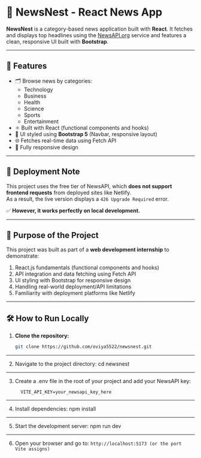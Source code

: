 # 📰 NewsNest - React News App

**NewsNest** is a category-based news application built with **React**. It fetches and displays top headlines using the [NewsAPI.org](https://newsapi.org) service and features a clean, responsive UI built with **Bootstrap**.

---

## 🚀 Features

- 🗂️ Browse news by categories:
  - Technology
  - Business
  - Health
  - Science
  - Sports
  - Entertainment
- ⚛️ Built with React (functional components and hooks)
- 🎨 UI styled using **Bootstrap 5** (Navbar, responsive layout)
- 🌐 Fetches real-time data using Fetch API
- 📱 Fully responsive design

---

## 🚧 Deployment Note

This project uses the free tier of NewsAPI, which **does not support frontend requests** from deployed sites like Netlify.  
As a result, the live version displays a `426 Upgrade Required` error.

✅ **However, it works perfectly on local development.**

---

## 🎯 Purpose of the Project

This project was built as part of a **web development internship** to demonstrate:

1. React.js fundamentals (functional components and hooks)
2. API integration and data fetching using Fetch API
3. UI styling with Bootstrap for responsive design
4. Handling real-world deployment/API limitations
5. Familiarity with deployment platforms like Netlify

---

## 🛠️ How to Run Locally

1. **Clone the repository:**
   ```bash
   git clone https://github.com/oviya5522/newsnest.git

---
2. Navigate to the project directory:
    cd newsnest
---
3. Create a .env file in the root of your project and add your NewsAPI key:
    ```env
      VITE_API_KEY=your_newsapi_key_here
---
4. Install dependencies:
    npm install
---
5. Start the development server:
    npm run dev
---
6. Open your browser and go to:
    ```http://localhost:5173 (or the port Vite assigns)```
